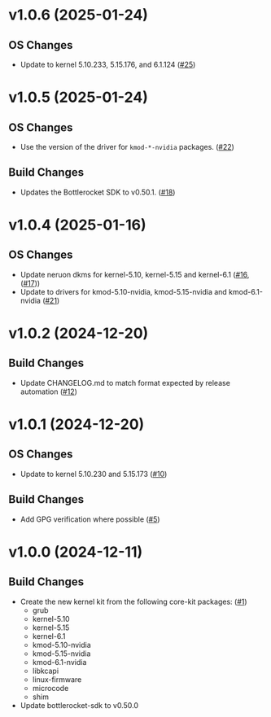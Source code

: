 # v1.0.6 (2025-01-24)

## OS Changes
 * Update to kernel 5.10.233, 5.15.176, and 6.1.124 ([#25])

[#25]: https://github.com/bottlerocket-os/bottlerocket-kernel-kit/pull/25

# v1.0.5 (2025-01-24)

## OS Changes
 * Use the version of the driver for `kmod-*-nvidia` packages. ([#22])

## Build Changes
 * Updates the Bottlerocket SDK to v0.50.1. ([#18])

[#18]: https://github.com/bottlerocket-os/bottlerocket-kernel-kit/pull/18
[#22]: https://github.com/bottlerocket-os/bottlerocket-kernel-kit/pull/22 

# v1.0.4 (2025-01-16)

## OS Changes
* Update neruon dkms for kernel-5.10, kernel-5.15 and kernel-6.1 ([#16], ([#17]))
* Update to drivers for kmod-5.10-nvidia, kmod-5.15-nvidia and kmod-6.1-nvidia ([#21])

[#16]: https://github.com/bottlerocket-os/bottlerocket-kernel-kit/pull/16
[#17]: https://github.com/bottlerocket-os/bottlerocket-kernel-kit/pull/17
[#21]: https://github.com/bottlerocket-os/bottlerocket-kernel-kit/pull/21

# v1.0.2 (2024-12-20)

## Build Changes
* Update CHANGELOG.md to match format expected by release automation ([#12])

[#12]: https://github.com/bottlerocket-os/bottlerocket-kernel-kit/pull/12

# v1.0.1 (2024-12-20)

## OS Changes
* Update to kernel 5.10.230 and 5.15.173 ([#10])

## Build Changes
* Add GPG verification where possible ([#5])

[#5]: https://github.com/bottlerocket-os/bottlerocket-kernel-kit/pull/5
[#10]: https://github.com/bottlerocket-os/bottlerocket-kernel-kit/pull/10

# v1.0.0 (2024-12-11)

## Build Changes
* Create the new kernel kit from the following core-kit packages: ([#1])
  * grub
  * kernel-5.10
  * kernel-5.15
  * kernel-6.1
  * kmod-5.10-nvidia
  * kmod-5.15-nvidia
  * kmod-6.1-nvidia
  * libkcapi
  * linux-firmware
  * microcode
  * shim
* Update bottlerocket-sdk to v0.50.0

[#1]: https://github.com/bottlerocket-os/bottlerocket-kernel-kit/pull/1
